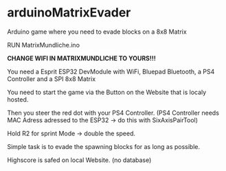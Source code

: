 # arduinoMatrixEvader
Arduino game where you need to evade blocks on a 8x8 Matrix

RUN MatrixMundliche.ino

**CHANGE WIFI IN MATRIXMUNDLICHE TO YOURS!!!**

You need a Esprit ESP32 DevModule with WiFi, Bluepad Bluetooth, a PS4 Controller and a SPI 8x8 Matrix

You need to start the game via the Button on the Website that is localy hosted.

Then you steer the red dot with your PS4 Controller.
(PS4 Controller needs MAC Adress adressed to the ESP32 -> do this with SixAxisPairTool)

Hold R2 for sprint Mode -> double the speed.

Simple task is to evade the spawning blocks for as long as possible.

Highscore is safed on local Website. (no database)
